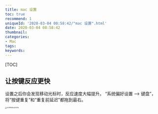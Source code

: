```yaml
---
title: mac 设置
toc: true
recommend: 1
uniqueId: '2020-03-04 00:58:42/"mac 设置".html'
date: 2020-03-04 08:58:42
thumbnail:
categories:
- Mac
tags:
keywords:
---
```


[TOC]

<!--more-->

## 让按键反应更快

设置之后你会发现移动光标时，反应速度大幅提升。
“系统偏好设置 --> 键盘”，将“按键重复”和“重复前延迟”都拖到最右。

<img src="https://i.loli.net/2020/03/04/oVzfNh8sryEeYdx.png" alt="oVzfNh8sryEeYdx" style="zoom:33%;" />



